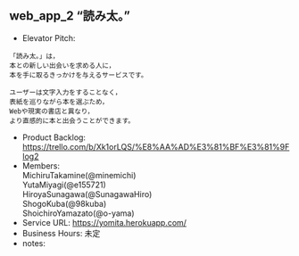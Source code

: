 ## web_app_2 “読み太。”
* Elevator Pitch:
```
「読み太。」は，
本との新しい出会いを求める人に，
本を手に取るきっかけを与えるサービスです。

ユーザーは文字入力をすることなく，
表紙を巡りながら本を選ぶため，
Webや現実の書店と異なり，
より直感的に本と出会うことができます。
```
* Product Backlog: https://trello.com/b/Xk1orLQS/%E8%AA%AD%E3%81%BF%E3%81%9Flog2
* Members:<br>
MichiruTakamine(@minemichi)<br>
YutaMiyagi(@e155721)<br>
HiroyaSunagawa(@SunagawaHiro)<br>
ShogoKuba(@98kuba)<br>
ShoichiroYamazato(@o-yama)
* Service URL: https://yomita.herokuapp.com/
* Business Hours: 未定
* notes:
